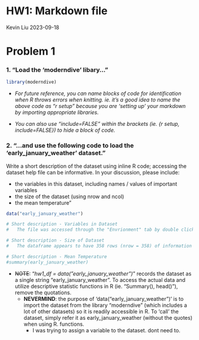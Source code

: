 HW1: Markdown file
================
Kevin Liu
2023-09-18

# Problem 1

### 1. “Load the ‘moderndive’ libary…”

``` r
library(moderndive)
```

- *For future reference, you can name blocks of code for identification
  when R throws errors when knitting. ie. it’s a good idea to name the
  above code as “r setup” because you are ‘setting up’ your markdown by
  importing appropriate libraries.*

- *You can also use “include=FALSE” within the brackets (ie. {r setup,
  include=FALSE}) to hide a block of code.*

### 2. “…and use the following code to load the ‘early_january_weather’ dataset.”

Write a short description of the dataset using inline R code; accessing
the dataset help file can be informative. In your discussion, please
include:

- the variables in this dataset, including names / values of important
  variables
- the size of the dataset (using nrow and ncol)
- the mean temperature”

``` r
data("early_january_weather")

# Short description - Variables in Dataset
#   The file was accessed through the "Envrionment" tab by double clicking on the dataframe. Of the variables, 1 is "chr" type, 4 are "int" types, 9 are "num" types, and 1 is "POSIXct" type (some kind of time format). The 4 int type variables (year, month, day, hour) record the time and seem to be summarized by the "POSIXct" type "time_hour" by combining all 4 variables into one. The 9 "num" types are all some measurement of the climate (temp, dewp, humid, wind_dir, wind_speed, wind_gust, precip, pressure, visib) supposedly relating to flying conditions. The final "chr" type seems to be the names of airports (i think "EWR" for "Newark").

# Short description - Size of Dataset
#   The dataframe appears to have 358 rows (nrow = 358) of information each with 15 variables (ncol = 15).

# Short description - Mean Temperature
#summary(early_january_weather)
```

- ~~NOTE~~: “*hw1_df = data(”early_january_weather”)*” records the
  dataset as a single string “early_january_weather”. To access the
  actual data and utilize descriptive statistic functions in R (ie.
  “Summary(), head()”), remove the quotations.
  - **NEVERMIND**: the purpose of ‘data(“early_january_weather”)’ is to
    import the dataset from the library “moderndive” (which includes a
    lot of other datasets) so it is readily accessible in R. To ‘call’
    the dataset, simply refer it as early_january_weather (without the
    quotes) when using R. functions.
    - I was trying to assign a variable to the dataset. dont need to.
